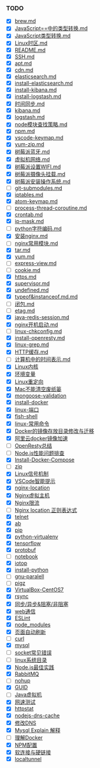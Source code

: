 ### TODO

- [x] [brew.md](brew.md)
- [x] [JavaScript==中的类型转换.md](JavaScript==中的类型转换.md)
- [x] [JavaScript类型转换.md](JavaScript类型转换.md)
- [x] [Linux时区.md](Linux时区.md)
- [x] [README.md](README.md)
- [x] [SSH.md](SSH.md)
- [x] [apt.md](apt.md)
- [x] [cdn.md](cdn.md)
- [x] [elasticsearch.md](elasticsearch.md)
- [x] [install-elasticsearch.md](install-elasticsearch.md)
- [x] [install-kibana.md](install-kibana.md)
- [x] [install-logstash.md](install-logstash.md)
- [x] [时间同步.md](时间同步.md)
- [x] [kibana.md](kibana.md)
- [x] [logstash.md](logstash.md)
- [x] [node模块查找策略.md](node模块查找策略.md)
- [x] [npm.md](npm.md)
- [x] [vscode-keymap.md](vscode-keymap.md)
- [x] [yum-zip.md](yum-zip.md)
- [x] [树莓派蓝牙.md](树莓派蓝牙.md)
- [x] [虚拟机网络.md](虚拟机网络.md)
- [x] [树莓派设置WIFI.md](树莓派设置WIFI.md)
- [x] [树莓派摄像头挂载.md](树莓派摄像头挂载.md)
- [x] [树莓派安装操作系统.md](树莓派安装操作系统.md)
- [ ] [git-submodules.md](git-submodules.md)
- [x] [iptables.md](iptables.md)
- [x] [atom-keymap.md](atom-keymap.md)
- [ ] [process-thread-coroutine.md](process-thread-coroutine.md)
- [x] [crontab.md](crontab.md)
- [x] [ip-mask.md](ip-mask.md)
- [ ] [python字符编码.md](python字符编码.md)
- [x] [安装nginx.md](安装nginx.md)
- [ ] [nginx常用模块.md](nginx常用模块.md)
- [x] [tar.md](tar.md)
- [x] [yum.md](yum.md)
- [ ] [express-view.md](express-view.md)
- [ ] [cookie.md](cookie.md)
- [x] [https.md](https.md)
- [x] [supervisor.md](supervisor.md)
- [x] [undefined.md](undefined.md)
- [x] [typeof&instanceof.md.md](typeof&instanceof.md.md)
- [ ] [闭包.md](闭包.md)
- [ ] [etag.md](etag.md)
- [x] [java-redis-session.md](java-redis-session.md)
- [x] [nginx开机启动.md](nginx开机启动.md)
- [ ] [linux-chkconfig.md](linux-chkconfig.md)
- [x] [install-openresty.md](install-openresty.md)
- [x] [linux-grep.md](linux-grep.md)
- [x] [HTTP缓存.md](http-cache.md)
- [ ] [计算机中的时间表示.md](计算机中的时间表示.md)
- [x] [Linux内核](linux-kernel.md)
- [x] [环境变量](环境变量.md)
- [x] [Linux重定向](Linux重定向.md)
- [x] [Mac不能清空废纸篓](Mac不能清空废纸篓.md)
- [x] [mongoose-validation](mongoose-validation.md)
- [x] [install-docker](install-docker.md)
- [x] [linux-端口](linux-端口.md)
- [x] [fish-shell](fish-shell.md)
- [x] [linux-常用命令](linux-常用命令.md)
- [x] [Docker的镜像存放目录修改与迁移](Docker的镜像存放目录修改与迁移.md)
- [x] [阿里云docker镜像加速](阿里云docker镜像加速.md)
- [ ] [OpenResty总结](OpenResty总结.md)
- [ ] [Node.js性能问题排查](Node.js性能问题排查.md)
- [x] [Install-Docker-Compose](Install-Docker-Compose.md)
- [ ] [zip](zip.md)
- [x] [Linux信号机制](http://t.cn/RfGBh0H)
- [x] [VSCode智能提示](http://t.cn/Rftexm0)
- [x] [nginx-location](nginx-location.md)
- [x] [Nginx虚拟主机](nginx-virtual-host.md)
- [x] [Nginx限流](nginx-http-limit.md)
- [ ] [Nginx location 正则表达式](nginx-location-regexp.md)  
- [x] [telnet](telnet.md)  
- [x] [ab](ab.md)  
- [x] [pip](pip.md)
- [x] [python-virtualenv](python-virtualenv.md)
- [x] [tensorflow](tensorflow.md)
- [x] [protobuf](protobuf.md)
- [ ] [notebook](notebook.md)
- [x] [iotop](iotop.md)
- [x] [install-python](install-python.md)
- [ ] [gnu-paralell](gnu-paralell.md)
- [ ] [pigz](pigz.md)
- [x] [VirtualBox-CentOS7](VirtualBox-CentOS7.md)
- [x] [rsync](rsync.md)
- [x] [同步/异步&阻塞/非阻塞](synchronousVSasynchronous&blockingVSnon-blocking.md)
- [x] [web通信](web-messaging.md)
- [x] [ESLint](eslint.md)
- [x] [node_modules](node_modules.md)
- [x] [页面自动刷新](page-auto-refresh.md)
- [ ] [curl](curl.md)
- [x] [mysql](mysql.md)
- [ ] [socket常见错误](socket-error.md)
- [ ] [linux系统目录](linux-system-directory.md)
- [x] [Node.js最佳实践](nodejs-best-practice.md)
- [x] [RabbitMQ](rabbitmq.md)
- [ ] [nohup](nohup.md)
- [x] [GUID](GUID.md)
- [ ] [Java虚拟机](jvm.md)
- [x] [网速测试](speedtest.md)
- [x] [httpstat](httpstat.md)
- [x] [nodejs-dns-cache](nodejs-dns-cache.md)
- [x] [修改DNS](modify-dns.md)
- [x] [Mysql Explain 解释](mysql-explain.md)
- [ ] [理解Docker](understand-docker.md)
- [x] [NPM配置](npm-config.md)
- [x] [软连接与硬链接](soft-link&hard-link.md)
- [x] [localtunnel](localtunnel.md)
